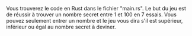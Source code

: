 Vous trouverez le code en Rust dans le fichier "main.rs". Le but du jeu est de réussir à trouver un nombre secret entre 1 et 100 en 7 essais. Vous pouvez seulement entrer un nombre et le jeu vous dira s'il est supérieur, inférieur ou égal au nombre secret à deviner.
